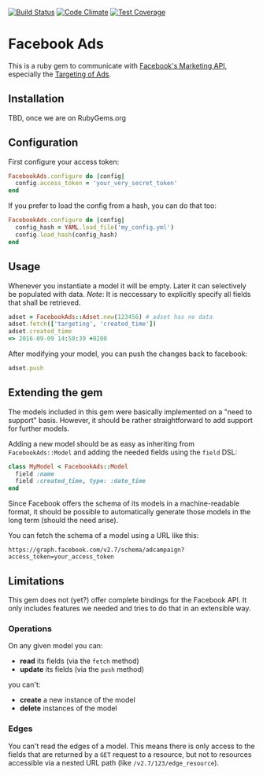 [![Build Status](https://travis-ci.org/kaeuferportal/facebook_ads.svg?branch=master)](https://travis-ci.org/kaeuferportal/facebook_ads)
[![Code Climate](https://codeclimate.com/github/kaeuferportal/facebook_ads/badges/gpa.svg)](https://codeclimate.com/github/kaeuferportal/facebook_ads)
[![Test Coverage](https://codeclimate.com/github/kaeuferportal/facebook_ads/badges/coverage.svg)](https://codeclimate.com/github/kaeuferportal/facebook_ads/coverage)

# Facebook Ads

This is a ruby gem to communicate with [Facebook's Marketing API](https://developers.facebook.com/docs/marketing-apis),
especially the [Targeting of Ads](https://developers.facebook.com/docs/marketing-api/buying-api/targeting).

## Installation

TBD, once we are on RubyGems.org

## Configuration

First configure your access token:
````ruby
FacebookAds.configure do |config|
  config.access_token = 'your_very_secret_token'
end
````

If you prefer to load the config from a hash, you can do that too:
````ruby
FacebookAds.configure do |config|
  config_hash = YAML.load_file('my_config.yml')
  config.load_hash(config_hash)
end
````

## Usage

Whenever you instantiate a model it will be empty. Later it can selectively
be populated with data. *Note*: It is neccessary to explicitly specify 
all fields that shall be retrieved.

````ruby
adset = FacebookAds::Adset.new(123456) # adset has no data
adset.fetch(['targeting', 'created_time'])
adset.created_time
=> 2016-09-09 14:50:39 +0200
````

After modifying your model, you can push the changes back to facebook:

````ruby
adset.push
````

## Extending the gem

The models included in this gem were basically implemented on a
"need to support" basis. However, it should be rather straightforward
to add support for further models.

Adding a new model should be as easy as inheriting from `FacebookAds::Model`
and adding the needed fields using the `field` DSL:

````ruby
class MyModel < FacebookAds::Model
  field :name
  field :created_time, type: :date_time
end
````

Since Facebook offers the schema of its models in a machine-readable
format, it should be possible to automatically generate those models
in the long term (should the need arise).

You can fetch the schema of a model using a URL like this:

````
https://graph.facebook.com/v2.7/schema/adcampaign?access_token=your_access_token
````

## Limitations

This gem does not (yet?) offer complete bindings for the Facebook API.
It only includes features we needed and tries to do that in an extensible
way.

### Operations

On any given model you can:

* **read** its fields (via the `fetch` method)
* **update** its fields (via the `push` method)

you can't:

* **create** a new instance of the model
* **delete** instances of the model

### Edges

You can't read the edges of a model. 
This means there is only access to the fields that are returned by a
`GET` request to a resource, but not to resources accessible via a
nested URL path (like `/v2.7/123/edge_resource`).
